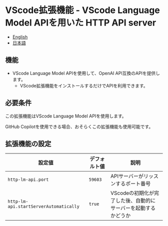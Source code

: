 # VScode拡張機能 - VScode Language Model APIを用いた HTTP API server

 - [English](https://github.com/flat35hd99/vscode-http-lm-api/blob/main/README.md)
 - [日本語](https://github.com/flat35hd99/vscode-http-lm-api/blob/main/README_ja.md)

## 機能

 - VScode Language Model APIを使用して、OpenAI API互換のAPIを提供します。
   - VScode拡張機能をインストールするだけでAPIを利用できます。

<!-- 拡張機能の具体的な機能を説明し、動作中のスクリーンショットを含めてください。画像パスはこのREADMEファイルからの相対パスです。

例えば、拡張機能プロジェクトワークスペース内に画像サブフォルダがある場合:

\!\[機能X\]\(images/feature-x.png\)

> ヒント: 多くの人気拡張機能はアニメーションを利用しています。これは拡張機能をアピールする優れた方法です！短く、フォーカスされたアニメーションで、簡単に理解できるものをお勧めします。 -->

## 必要条件

この拡張機能はVScode Language Model APIを使用します。

GitHub Copilotを使用できる場合、おそらくこの拡張機能も使用可能です。

## 拡張機能の設定

| 設定値                                | デフォルト値 | 説明                                                |
|-|-|-|
|`http-lm-api.port`                    |`59603`      |APIサーバーがリッスンするポート番号                         |
|`http-lm-api.startServerAutomatically`|`true`       |VScodeの初期化が完了した後、自動的にサーバーを起動するかどうか|

<!-- 拡張機能が`contributes.configuration`拡張ポイントを通じてVS Code設定を追加する場合、以下を含めてください。

例えば:

この拡張機能は以下の設定を提供します:

* `myExtension.enable`: この拡張機能を有効/無効にします。
* `myExtension.thing`: `blah`に設定すると何かをします。 -->
